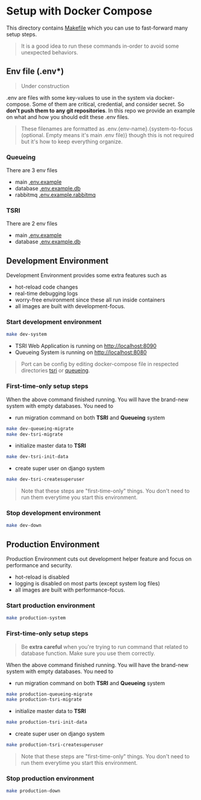 # Setup with Docker Compose
This directory contains [Makefile](Makefile) which you can use to fast-forward many setup steps.
> It is a good idea to run these commands in-order to avoid some unexpected behaviors.
## Env file (.env*)
> Under construction

.env are files with some key-values to use in the system via docker-compose. 
Some of them are critical, credential, and consider secret. 
So **don't push them to any git repositories**. 
In this repo we provide an example on what and how you should edit these .env files.
> These filenames are formatted as 
>.env.{env-name}.{system-to-focus (optional. Empty means it's main .env file)}
>though this is not required but it's how to keep everything organize.
### Queueing
There are 3 env files
- main [.env.example](queueing/.env.example)
- database [.env.example.db](queueing/.env.example.db)
- rabbitmq [.env.example.rabbitmq](queueing/.env.example.rabbitmq)
### TSRI
There are 2 env files
- main [.env.example](tsri/.env.example)
- database [.env.example.db](tsri/.env.example.db)
## Development Environment
Development Environment provides some extra features such as
- hot-reload code changes
- real-time debugging logs
- worry-free environment since these all run inside containers
- all images are built with development-focus.

### Start development environment
```bash
make dev-system
```
- TSRI Web Application is running on [http://localhost:8090](http://localhost:8090)
- Queueing System is running on [http://localhost:8080](http://localhost:8080)
> Port can be config by editing docker-compose file 
in respected directories [tsri](tsri) or [queueing](queueing).
### First-time-only setup steps
When the above command finished running.
You will have the brand-new system with empty databases. You need to
- run migration command on both **TSRI** and **Queueing** system
```bash
make dev-queueing-migrate
make dev-tsri-migrate
```
- initialize master data to **TSRI**
```bash
make dev-tsri-init-data
```
- create super user on django system
```bash
make dev-tsri-createsuperuser
```
> Note that these steps are "first-time-only" things. 
  You don't need to run them everytime you start this environment.
### Stop development environment
```bash
make dev-down
```
## Production Environment
Production Environment cuts out development helper feature and focus on performance and security.
- hot-reload is disabled
- logging is disabled on most parts (except system log files)
- all images are built with performance-focus.
### Start production environment
```bash
make production-system
```
### First-time-only setup steps
> Be **extra careful** when you're trying to run command that related to database function. 
>Make sure you use them correctly. 

When the above command finished running.
You will have the brand-new system with empty databases. You need to
- run migration command on both **TSRI** and **Queueing** system
```bash
make production-queueing-migrate
make production-tsri-migrate
```
- initialize master data to **TSRI**
```bash
make production-tsri-init-data
```
- create super user on django system
```bash
make production-tsri-createsuperuser
```
> Note that these steps are "first-time-only" things. 
  You don't need to run them everytime you start this environment.
### Stop production environment
```bash
make production-down
```
